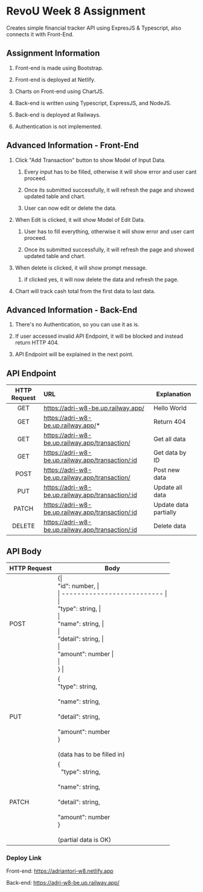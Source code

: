 # RevoU Week 8 Assignment

Creates simple financial tracker API using ExpresJS & Typescript, also connects it with Front-End.

## Assignment Information

1. Front-end is made using Bootstrap.

2. Front-end is deployed at Netlify.

3. Charts on Front-end using ChartJS.

4. Back-end is written using Typescript, ExpressJS, and NodeJS.

5. Back-end is deployed at Railways.

6. Authentication is not implemented.

## Advanced Information - Front-End

1. Click "Add Transaction" button to show Model of Input Data.
   
   1. Every input has to be filled, otherwise it will show error and user cant proceed.
   
   2. Once its submitted successfully, it will refresh the page and showed updated table and chart.
   
   3. User can now edit or delete the data.

2. When Edit is clicked, it will show Model of Edit Data.
   
   1. User has to fill everything, otherwise it will show error and user cant proceed.
   
   2. Once its submitted successfully, it will refresh the page and showed updated table and chart.

3. When delete is clicked, it will show prompt message.
   
   1. if clicked yes, it will now delete the data and refresh the page.

4. Chart will track cash total from the first data to last data.

## Advanced Information - Back-End

1. There's no Authentication, so you can use it as is.

2. If user accessed invalid API Endpoint, it will be blocked and instead return HTTP 404.

3. API Endpoint will be explained in the next point.

## API Endpoint

| HTTP Request | URL                                               | Explanation           |
|:------------:|:------------------------------------------------- | --------------------- |
| GET          | https://adri-w8-be.up.railway.app/                | Hello World           |
| GET          | https://adri-w8-be.up.railway.app/*               | Return 404            |
| GET          | https://adri-w8-be.up.railway.app/transaction/    | Get all data          |
| GET          | https://adri-w8-be.up.railway.app/transaction/:id | Get data by ID        |
| POST         | https://adri-w8-be.up.railway.app/transaction/    | Post new data         |
| PUT          | https://adri-w8-be.up.railway.app/transaction/:id | Update all data       |
| PATCH        | https://adri-w8-be.up.railway.app/transaction/:id | Update data partially |
| DELETE       | https://adri-w8-be.up.railway.app/transaction/:id | Delete data           |

## API Body

| HTTP Request | Body                                                                                                                                                                                                                                                            |
| ------------ | --------------------------------------------------------------------------------------------------------------------------------------------------------------------------------------------------------------------------------------------------------------- |
| POST         | {\| <br/>    "id": number,     \|<br/>\| -------------------------- \|<br/>\| <br/>    "type": string,   \|<br/>\| <br/>    "name": string,   \|<br/>\| <br/>    "detail": string, \|<br/>\| <br/>    "amount": number  \|<br/>\| <br/>}                     \| |
| PUT          | { <br/> "type": string, <br/><br/> "name": string, <br/><br/> "detail": string, <br/><br/> "amount": number<br>}<br/><br/>(data has to be filled in)                                                                                                            |
| PATCH        | { <br/>  "type": string, <br/><br/> "name": string, <br/><br/> "detail": string, <br/><br/> "amount": number<br>}<br/><br/>(partial data is OK)                                                                                                                 |

### Deploy Link

Front-end: https://adriantori-w8.netlify.app

Back-end: https://adri-w8-be.up.railway.app/